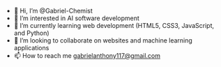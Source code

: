 - 👋 Hi, I’m @Gabriel-Chemist
- 👀 I’m interested in AI software development 
- 🌱 I’m currently learning web development (HTML5, CSS3, JavaScript, and Python)
- 💞️ I’m looking to collaborate on websites and machine learning applications
- 📫 How to reach me gabrielanthony117@gmail.com

<!---
Gabriel-Chemist/Gabriel-Chemist is a ✨ special ✨ repository because its `README.md` (this file) appears on your GitHub profile.
You can click the Preview link to take a look at your changes.
--->
